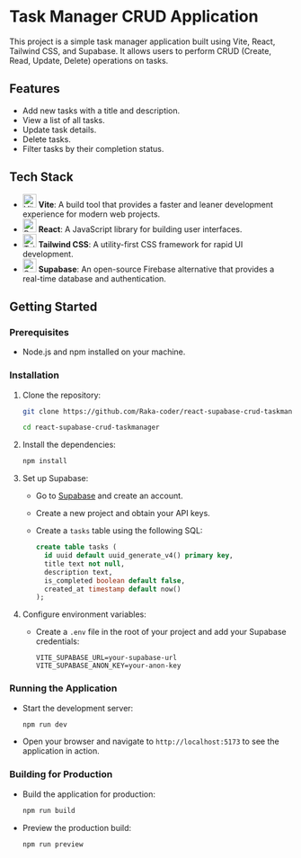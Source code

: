 # Task Manager CRUD Application

This project is a simple task manager application built using Vite, React, Tailwind CSS, and Supabase. It allows users to perform CRUD (Create, Read, Update, Delete) operations on tasks.

## Features

- Add new tasks with a title and description.
- View a list of all tasks.
- Update task details.
- Delete tasks.
- Filter tasks by their completion status.

## Tech Stack

- <img src="https://vitejs.dev/logo.svg" alt="Vite" width="24" height="24" /> **Vite**: A build tool that provides a faster and leaner development experience for modern web projects.
- <img src="https://upload.wikimedia.org/wikipedia/commons/thumb/a/a7/React-icon.svg/2300px-React-icon.svg.png" alt="React" width="24" height="24" /> **React**: A JavaScript library for building user interfaces.
- <img src="https://tailwindcss.com/_next/static/media/tailwindcss-mark.d52e9897.svg" alt="Tailwind CSS" width="24" height="24" /> **Tailwind CSS**: A utility-first CSS framework for rapid UI development.
- <img src="https://supabase.com/_next/image?url=https%3A%2F%2Ffrontend-assets.supabase.com%2Fwww%2Fc1330d35c0f0%2F_next%2Fstatic%2Fmedia%2Flogo-preview.50e72501.jpg&w=1920&q=75&dpl=dpl_GEJN8CJmvmpVUbbAsboBotajE3HV" alt="Supabase" width="24" height="24" /> **Supabase**: An open-source Firebase alternative that provides a real-time database and authentication.

## Getting Started

### Prerequisites

- Node.js and npm installed on your machine.

### Installation

1. Clone the repository:
   ```bash
   git clone https://github.com/Raka-coder/react-supabase-crud-taskmanager.git
   
   cd react-supabase-crud-taskmanager
   ```

2. Install the dependencies:
   ```bash
   npm install
   ```

3. Set up Supabase:
   - Go to [Supabase](https://supabase.io) and create an account.
   - Create a new project and obtain your API keys.
   - Create a `tasks` table using the following SQL:

     ```sql
     create table tasks (
       id uuid default uuid_generate_v4() primary key,
       title text not null,
       description text,
       is_completed boolean default false,
       created_at timestamp default now()
     );
     ```

4. Configure environment variables:
   - Create a `.env` file in the root of your project and add your Supabase credentials:
     ```
     VITE_SUPABASE_URL=your-supabase-url
     VITE_SUPABASE_ANON_KEY=your-anon-key
     ```

### Running the Application

- Start the development server:
  ```bash
  npm run dev
  ```

- Open your browser and navigate to `http://localhost:5173` to see the application in action.

### Building for Production

- Build the application for production:
  ```bash
  npm run build
  ```

- Preview the production build:
  ```bash
  npm run preview
  ```
